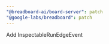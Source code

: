 ```yaml
---
"@breadboard-ai/board-server": patch
"@google-labs/breadboard": patch
---
```


Add InspectableRunEdgeEvent
